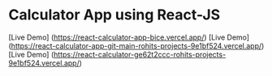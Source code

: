 # Calculator App using React-JS
[Live Demo] (https://react-calculator-app-bice.vercel.app/)
[Live Demo] (https://react-calculator-app-git-main-rohits-projects-9e1bf524.vercel.app/)
[Live Demo] (https://react-calculator-ge62t2ccc-rohits-projects-9e1bf524.vercel.app/)
